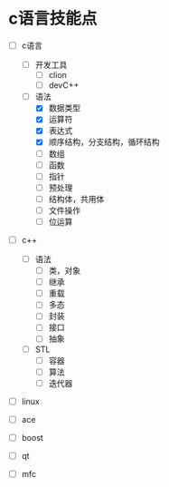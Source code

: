 # c语言技能点

- [ ] c语言
  - [ ] 开发工具
    - [ ] clion
    - [ ] devC++
  - [ ] 语法
    - [x] 数据类型
    - [x] 运算符
    - [x] 表达式
    - [x] 顺序结构，分支结构，循环结构
    - [ ] 数组
    - [ ] 函数
    - [ ] 指针
    - [ ] 预处理
    - [ ] 结构体，共用体
    - [ ] 文件操作
    - [ ] 位运算
- [ ] c++
  - [ ] 语法
    - [ ] 类，对象
    - [ ] 继承
    - [ ] 重载
    - [ ] 多态
    - [ ] 封装
    - [ ] 接口
    - [ ] 抽象
  - [ ] STL
    - [ ] 容器
    - [ ] 算法
    - [ ] 迭代器
- [ ] linux
- [ ] ace
- [ ] boost
- [ ] qt
- [ ] mfc


